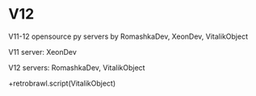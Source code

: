 # V12

V11-12 opensource py servers by RomashkaDev, XeonDev, VitalikObject

V11 server: XeonDev

V12 servers: RomashkaDev, VitalikObject

+retrobrawl.script(VitalikObject)
